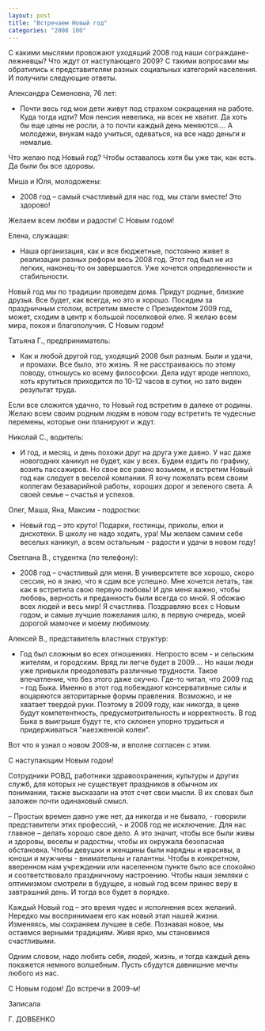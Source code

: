 ```yaml
---
layout: post
title: "Встречаем Новый год"
categories: "2008 100"
---
```


С какими мыслями провожают уходящий 2008 год наши сограждане-лежневцы? Что ждут от наступающего 2009? С такими вопросами мы обратились к представителям разных социальных категорий населения. И получили следующие ответы.

Александра Семеновна, 76 лет:

- Почти весь год мои дети живут под страхом сокращения на работе. Куда тогда идти? Моя пенсия невелика, на всех не хватит. Да хоть бы еще цены не росли, а то почти каждый день меняются.… А молодежи, внукам надо учиться, одеваться, на все надо деньги и немалые.

Что желаю под Новый год? Чтобы оставалось хотя бы уже так, как есть. Да были бы все здоровы.

Миша и Юля, молодожены:

- 2008 год – самый счастливый для нас год, мы стали вместе! Это здорово!

Желаем всем любви и радости! С Новым годом!

Елена, служащая:

- Наша организация, как и все бюджетные, постоянно живет в реализации разных реформ весь 2008 год. Этот год был не из легких, наконец-то он завершается. Уже хочется определенности и стабильности.

Новый год мы по традиции проведем дома. Придут родные, близкие друзья. Все будет, как всегда, но это и хорошо. Посидим за праздничным столом, встретим вместе с Президентом 2009 год, может, сходим в центр к большой поселковой елке. Я желаю всем мира, покоя и благополучия. С Новым годом!

Татьяна Г., предприниматель:

- Как и любой другой год, уходящий 2008 был разным. Были и удачи, и промахи. Все было, это жизнь. Я не расстраиваюсь по этому поводу, отношусь ко всему философски. Дела идут вроде неплохо, хоть крутиться приходится по 10-12 часов в сутки, но зато виден результат труда.

Если все сложится удачно, то Новый год встретим в далеке от родины. Желаю всем своим родным людям в новом году встретить те чудесные перемены, которые они планируют и ждут.

Николай С., водитель:

- И год, и месяц, и день похожи друг на друга уже давно. У нас даже новогодних каникул не будет, как у всех. Будем ездить по графику, возить пассажиров. Но свое все равно возьмем, и встретим Новый год как следует в веселой компании. Я хочу пожелать всем своим коллегам безаварийной работы, хороших дорог и зеленого света. А своей семье – счастья и успехов.

Олег, Маша, Яна, Максим - подростки:

- Новый год – это круто! Подарки, гостинцы, приколы, елки и дискотеки. В школу не надо ходить, ура! Мы желаем самим себе веселых каникул, а всем остальным - радости и удачи в новом году!

Светлана В., студентка (по телефону):

- 2008 год – счастливый для меня. В университете все хорошо, скоро сессия, но я знаю, что я сдам все успешно. Мне хочется летать, так как я встретила  свою первую любовь! И для меня важно, чтобы любовь, верность и преданность были всегда со мной. Я обожаю всех людей и весь мир! Я счастлива. Поздравляю всех с Новым годом, и самые лучшие пожелания шлю, в первую очередь, моей  дорогой мамочке и моему любимому.

Алексей В., представитель властных структур:

- Год был сложным во всех отношениях. Непросто всем - и сельским жителям, и городским. Вряд ли легче будет в 2009.… Но наши люди уже привыкли преодолевать различные трудности. Такое впечатление, что без этого даже скучно. Где-то читал, что 2009 год – год Быка. Именно в этот год побеждают консервативные силы и воцаряются авторитарные формы правления. Возможно, и не хватает твердой руки. Поэтому в 2009 году, как никогда, в цене будут компетентность, предусмотрительность и корректность. В год Быка в выигрыше будут те, кто склонен упорно трудиться и придерживаться "наезженной колеи".

Вот что я узнал о новом 2009-м, и вполне согласен с этим.

С наступающим Новым годом!

Сотрудники РОВД, работники здравоохранения, культуры и других служб, для которых не существует праздников в обычном их понимании, также высказали на этот счет свои мысли. В их словах был заложен почти одинаковый смысл.

– Простых времен давно уже нет, да никогда и не бывало, - говорили представители этих профессий, - и 2008 год не исключение. Для нас главное – делать хорошо свое дело. А это значит, чтобы все были живы и здоровы, веселы и радостны, чтобы их окружала безопасная обстановка. Чтобы девушки и женщины были нарядны и красивы, а юноши и мужчины - внимательны и галантны. Чтобы в конкретном, вверенном нам учреждении или населенном пункте было все спокойно и соответствовало праздничному настроению. Чтобы наши земляки с оптимизмом смотрели в будущее, а новый год всем принес веру в завтрашний день. И тогда все будет в порядке.

Каждый Новый год – это время чудес и исполнения всех желаний. Нередко мы воспринимаем его как новый этап нашей жизни. Изменяясь, мы сохраняем лучшее в себе. Познавая новое, мы остаемся верными традициям. Живя ярко, мы становимся счастливыми.

Одним словом, надо любить себя, людей, жизнь, и тогда каждый день покажется немного волшебным. Пусть сбудутся давнишние мечты любого из нас.

С Новым годом! До встречи в 2009-м!

Записала

Г. ДОВБЕНКО


